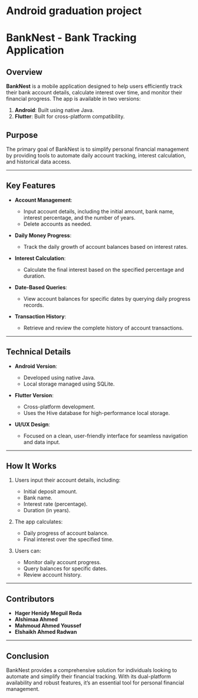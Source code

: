 # Android graduation project
 
# BankNest - Bank Tracking Application

## Overview

**BankNest** is a mobile application designed to help users efficiently track their bank account details, calculate interest over time, and monitor their financial progress. The app is available in two versions:

1. **Android**: Built using native Java.
2. **Flutter**: Built for cross-platform compatibility.

## Purpose

The primary goal of BankNest is to simplify personal financial management by providing tools to automate daily account tracking, interest calculation, and historical data access.

---

## Key Features

- **Account Management**:
  - Input account details, including the initial amount, bank name, interest percentage, and the number of years.
  - Delete accounts as needed.

- **Daily Money Progress**:
  - Track the daily growth of account balances based on interest rates.

- **Interest Calculation**:
  - Calculate the final interest based on the specified percentage and duration.

- **Date-Based Queries**:
  - View account balances for specific dates by querying daily progress records.

- **Transaction History**:
  - Retrieve and review the complete history of account transactions.

---

## Technical Details

- **Android Version**:
  - Developed using native Java.
  - Local storage managed using SQLite.

- **Flutter Version**:
  - Cross-platform development.
  - Uses the Hive database for high-performance local storage.

- **UI/UX Design**:
  - Focused on a clean, user-friendly interface for seamless navigation and data input.

---

## How It Works

1. Users input their account details, including:
   - Initial deposit amount.
   - Bank name.
   - Interest rate (percentage).
   - Duration (in years).

2. The app calculates:
   - Daily progress of account balance.
   - Final interest over the specified time.

3. Users can:
   - Monitor daily account progress.
   - Query balances for specific dates.
   - Review account history.

---

## Contributors

- **Hager Henidy Meguil Reda**
- **Alshimaa Ahmed**
- **Mahmoud Ahmed Youssef**
- **Elshaikh Ahmed Radwan**

---

## Conclusion

BankNest provides a comprehensive solution for individuals looking to automate and simplify their financial tracking. With its dual-platform availability and robust features, it’s an essential tool for personal financial management.
